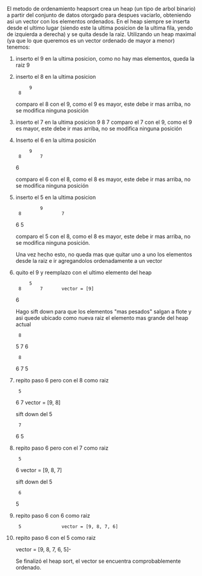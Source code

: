 El metodo de ordenamiento heapsort crea un heap (un tipo de arbol binario) a partir del conjunto de datos otorgado para 
despues vaciarlo, obteniendo asi un vector con los elementos ordenados. 
En el heap siempre se inserta desde el ultimo lugar (siendo este la ultima posicion de la ultima fila, yendo de izquierda 
a derecha) y se quita desde la raiz. 
Utilizando un heap maximal (ya que lo que queremos es un vector ordenado de mayor a menor) tenemos:

1) inserto el 9 en la ultima posicion, como no hay mas elementos, queda la raiz
            9           
            
            
2) inserto el 8 en la ultima posicion

            9
        8
        
    comparo el 8 con el 9, como el 9 es mayor, este debe ir mas arriba, no se modifica ninguna posición
    
    
3) inserto el 7 en la ultima posicion
            9
        8       7
    comparo el 7 con el 9, como el 9 es mayor, este debe ir mas arriba, no se modifica ninguna posición

4) Inserto el 6 en la ultima posición

            9
        8       7
    6

    comparo el 6 con el 8, como el 8 es mayor, este debe ir mas arriba, no se modifica ninguna posición

5) inserto el 5 en la ultima posicion

                9
        8               7
    6       5
    
    comparo el 5 con el 8, como el 8 es mayor, este debe ir mas arriba, no se modifica ninguna posición.

    Una vez hecho esto, no queda mas que quitar uno a uno los elementos desde la raiz e ir
    agregandolos ordenadamente a un vector

6) quito el 9 y reemplazo con el ultimo elemento del heap

            5
        8       7       vector = [9]
    6
    
    Hago sift down para que los elementos "mas pesados" salgan a flote y asi quede ubicado como nueva raiz el elemento
    mas grande del heap actual


        8
    5       7
6

        8
    6       7
5

7) repito paso 6 pero con el 8 como raiz

        5
    6       7           vector = [9, 8]
    
    sift down del 5
    
        7
    6       5
    
8) repito paso 6 pero con el 7 como raiz

        5
    6                   vector = [9, 8, 7]
    
    sift down del 5
    
        6
    5
    
9) repito paso 6 con 6 como raiz

        5               vector = [9, 8, 7, 6]
        
10) repito paso 6 con el 5 como raiz

    vector = [9, 8, 7, 6, 5]- 
    
    Se finalizó el heap sort, el vector se encuentra comprobablemente ordenado. 
    
